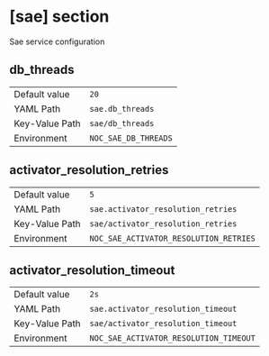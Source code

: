 # [sae] section

Sae service configuration

## db_threads

|                |                      |
| -------------- | -------------------- |
| Default value  | `20`                 |
| YAML Path      | `sae.db_threads`     |
| Key-Value Path | `sae/db_threads`     |
| Environment    | `NOC_SAE_DB_THREADS` |

## activator_resolution_retries

|                |                                        |
| -------------- | -------------------------------------- |
| Default value  | `5`                                    |
| YAML Path      | `sae.activator_resolution_retries`     |
| Key-Value Path | `sae/activator_resolution_retries`     |
| Environment    | `NOC_SAE_ACTIVATOR_RESOLUTION_RETRIES` |

## activator_resolution_timeout

|                |                                        |
| -------------- | -------------------------------------- |
| Default value  | `2s`                                   |
| YAML Path      | `sae.activator_resolution_timeout`     |
| Key-Value Path | `sae/activator_resolution_timeout`     |
| Environment    | `NOC_SAE_ACTIVATOR_RESOLUTION_TIMEOUT` |
